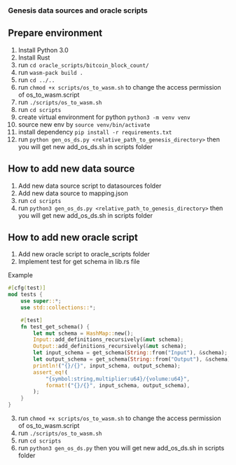 ### Genesis data sources and oracle scripts

## Prepare environment

1. Install Python 3.0
2. Install Rust
3. run `cd oracle_scripts/bitcoin_block_count/`
4. run `wasm-pack build .`
5. run `cd ../..`
6. run `chmod +x scripts/os_to_wasm.sh` to change the access permission of os_to_wasm.script
7. run `./scripts/os_to_wasm.sh`
8. run `cd scripts`
9. create virtual environment for python `python3 -m venv venv`
10. source new env by `source venv/bin/activate`
11. install dependency `pip install -r requirements.txt`
12. run `python gen_os_ds.py <relative_path_to_genesis_directory>` then you will get new add_os_ds.sh in scripts folder

## How to add new data source

1. Add new data source script to datasources folder
2. Add new data source to mapping.json
3. run `cd scripts`
4. run `python3 gen_os_ds.py <relative_path_to_genesis_directory>` then you will get new add_os_ds.sh in scripts folder

## How to add new oracle script

1. Add new oracle script to oracle_scripts folder
2. Implement test for get schema in lib.rs file

Example

```rust
#[cfg(test)]
mod tests {
    use super::*;
    use std::collections::*;

    #[test]
    fn test_get_schema() {
        let mut schema = HashMap::new();
        Input::add_definitions_recursively(&mut schema);
        Output::add_definitions_recursively(&mut schema);
        let input_schema = get_schema(String::from("Input"), &schema);
        let output_schema = get_schema(String::from("Output"), &schema);
        println!("{}/{}", input_schema, output_schema);
        assert_eq!(
            "{symbol:string,multiplier:u64}/{volume:u64}",
            format!("{}/{}", input_schema, output_schema),
        );
    }
}
```

3. run `chmod +x scripts/os_to_wasm.sh` to change the access permission of os_to_wasm.script
4. run `./scripts/os_to_wasm.sh`
5. run `cd scripts`
6. run `python3 gen_os_ds.py` then you will get new add_os_ds.sh in scripts folder
